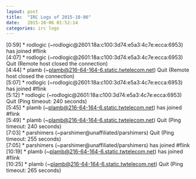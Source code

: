 ```yaml
---
layout: post
title:  "IRC Logs of 2015-10-06"
date:   2015-10-06 01:52:14
categories: irc logs
---
```

<span class="irc-date">[0:59]</span> <span class="irc-green">* rodlogic (~rodlogic@2601:18a:c100:3d74:e5a3:4c7e:ecca:6953) has joined #flink</span><br />
<span class="irc-date">[4:07]</span> <span class="irc-navy">* rodlogic (~rodlogic@2601:18a:c100:3d74:e5a3:4c7e:ecca:6953) Quit (Remote host closed the connection)</span><br />
<span class="irc-date">[4:44]</span> <span class="irc-navy">* plamb (~plamb@216-64-164-6.static.twtelecom.net) Quit (Remote host closed the connection)</span><br />
<span class="irc-date">[5:07]</span> <span class="irc-green">* rodlogic (~rodlogic@2601:18a:c100:3d74:e5a3:4c7e:ecca:6953) has joined #flink</span><br />
<span class="irc-date">[5:12]</span> <span class="irc-navy">* rodlogic (~rodlogic@2601:18a:c100:3d74:e5a3:4c7e:ecca:6953) Quit (Ping timeout: 240 seconds)</span><br />
<span class="irc-date">[5:45]</span> <span class="irc-green">* plamb (~plamb@216-64-164-6.static.twtelecom.net) has joined #flink</span><br />
<span class="irc-date">[5:49]</span> <span class="irc-navy">* plamb (~plamb@216-64-164-6.static.twtelecom.net) Quit (Ping timeout: 240 seconds)</span><br />
<span class="irc-date">[7:03]</span> <span class="irc-navy">* parshimers (~parshimer@unaffiliated/parshimers) Quit (Ping timeout: 255 seconds)</span><br />
<span class="irc-date">[7:05]</span> <span class="irc-green">* parshimers (~parshimer@unaffiliated/parshimers) has joined #flink</span><br />
<span class="irc-date">[10:19]</span> <span class="irc-green">* plamb (~plamb@216-64-164-6.static.twtelecom.net) has joined #flink</span><br />
<span class="irc-date">[10:25]</span> <span class="irc-navy">* plamb (~plamb@216-64-164-6.static.twtelecom.net) Quit (Ping timeout: 265 seconds)</span><br />

